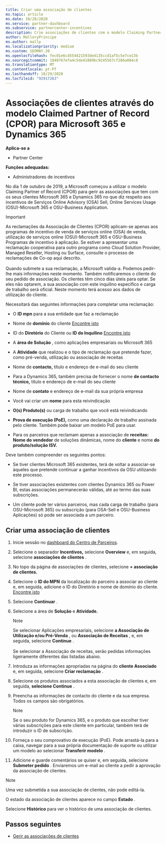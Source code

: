 ```yaml
---
title: Criar uma associação de clientes
ms.topic: article
ms.date: 10/28/2020
ms.service: partner-dashboard
ms.subservice: partnercenter-incentives
description: Crie associações de clientes com o modelo Claiming Partner of Record (CPOR). Ajuda a gerir vendas, uso, incentivos para os clientes Microsoft 365 & Dynamics 365.
author: MalloryPrincipe
ms.author: mallp
ms.localizationpriority: medium
ms.custom: SEOMAY.20
ms.openlocfilehash: fec01e6c4554421593de4135ccd1af5c5e7ce13b
ms.sourcegitcommit: 1840767efa4c5de41889bc9245567cf286a084c8
ms.translationtype: MT
ms.contentlocale: pt-PT
ms.lasthandoff: 10/29/2020
ms.locfileid: "92917263"
---
```

# <a name="customer-associations-via-the-claimed-partner-of-record-cpor-model-for-microsoft-365-and-dynamics-365"></a>Associações de clientes através do modelo Claimed Partner of Record (CPOR) para Microsoft 365 e Dynamics 365

**Aplica-se a**

- Partner Center

**Funções adequadas:**

- Administradores de incentivos

No dia 1 de outubro de 2019, a Microsoft começou a utilizar o modelo Claiming Partner of Record (CPOR) para gerir as associações que tem com os seus clientes Microsoft 365 e Dynamics 365 no que diz respeito aos incentivos de Serviços Online Advisory (OSA) Sell, Online Services Usage (OSU)-Microsoft 365 e OSU-Business Application.

>[!Important]
> As reclamações da Associação de Clientes (CPOR) aplicam-se apenas aos programas de incentivo de venda de serviços online (OSA) de venda, utilização de serviços online (OSU)-Microsoft 365 e OSU-Business Programas de incentivo à aplicação. Se estiver a apresentar uma reclamação cooperativa para outro programa como Cloud Solution Provider, Managed Reseller, Hosting ou Surface, consulte o processo de reclamações de Co-op aqui descrito. <br><br>Quando submete a sua reclamação, a Microsoft valida-a. Podemos pedir-lhe mais informações neste momento. Também notificaremos o cliente do seu pedido de associação. Os clientes têm cinco dias úteis para optar. Se eles não optarem, a sua associação com este inquilino específico e carga de trabalho será oficial. Neste momento terá acesso aos dados de utilização do cliente. 

Necessitará das seguintes informações para completar uma reclamação:

- O **ID mpn** para a sua entidade que faz a reclamação

- Nome de **domínio** do cliente [Encontre isto](find-ids-and-domain-names.md)

- ID do **Diretório** do Cliente ou **ID do Inquilino** [Encontre isto](find-ids-and-domain-names.md)

- A **área de Solução** , como aplicações empresariais ou Microsoft 365

- A **Atividade** que realizou e o tipo de reclamação que pretende fazer, como pré-venda, utilização ou associação de receitas

- Nome de **contacto,** título e endereço de e-mail do seu cliente

- Para a Dynamics 365, também precisa de fornecer o nome **de contacto técnico,** título e endereço de e-mail do seu cliente

- Nome de **contato** e endereço de e-mail da sua própria empresa

- Você vai criar um **nome** para esta reivindicação

- **O(s) Produto(s)** ou carga de trabalho que você está reivindicando

- **Prova de execução (PoE),** como uma declaração de trabalho assinada pelo cliente. Também pode baixar um modelo PoE para usar.

- Para os parceiros que reclamam apenas a associação de **receitas: Nome do vendedor** de soluções dinâmicas, nome do **cliente** e nome **do produto/solução ISV.** 

Deve também compreender os seguintes pontos:

- Se tiver clientes Microsoft 365 existentes, terá de voltar a associar-se àqueles que pretende continuar a ganhar incentivos da OSU utilizando este processo.

- Se tiver associações existentes com clientes Dynamics 365 ou Power BI, estas associações permanecerão válidas, até ao termo das suas subscrições.

- Um cliente pode ter vários parceiros, mas cada carga de trabalho (para OSU-Microsoft 365) ou subscrição (para OSA-Sell e OSU-Business Aplicações) só pode ser associada a um parceiro.

## <a name="create-a-customer-association"></a>Criar uma associação de clientes

1. Inicie sessão no [dashboard do Centro de Parceiros](https://partner.microsoft.com/dashboard/).

2. Selecione o separador **Incentivos,** selecione **Overview** e, em seguida, selecione **associações de clientes** .

3. No topo da página de associações de clientes, selecione **+ associação de clientes.**

4. Selecione o **ID do MPN** da localização do parceiro a associar ao cliente e, em seguida, adicione o ID do Diretório e nome de domínio do cliente. [Encontre isto](find-ids-and-domain-names.md)

5. Selecione **Continuar** .

6. Selecione a área de **Solução** e **Atividade.** 

   >[!Note]
   >
   >Se selecionar Aplicações empresariais, selecione **a Associação de Utilização e/ou Pré-Venda** , ou **Associação de Receitas** , e, em seguida, selecione **Continue** . 
   <br><br>Se selecionar a Associação de receitas, serão pedidas informações ligeiramente diferentes das listadas abaixo.

7. Introduza as informações apropriadas na página do **cliente Associado** e, em seguida, selecione **Criar reclamação** .

8. Selecione os produtos associados a esta associação de clientes e, em seguida, **selecione Continue** .

9. Preencha as informações de contacto do cliente e da sua empresa. Todos os campos são obrigatórios. 

   >[!NOTE]
   >Se o seu produto for Dynamics 365, e o produto que escolher tiver várias subscrições para este cliente em particular, também terá de introduzir o ID de subscrição.

10. Forneça o seu comprovativo de execução (PoE). Pode arrastá-la para a caixa, navegar para a sua própria documentação de suporte ou utilizar um modelo ao selecionar **Transferir modelo** . 

11. Adicione e guarde comentários se quiser e, em seguida, selecione **Submeter pedido** . Enviaremos um e-mail ao cliente a pedir a aprovação da associação de clientes.

   >[!NOTE]
   >Uma vez submetida a sua associação de clientes, não pode editá-la.

O estado da associação de clientes aparece no campo **Estado** .

Selecione **Histórico** para ver o histórico de uma associação de clientes.

## <a name="next-steps"></a>Passos seguintes

- [Gerir as associações de clientes](incentives-manage-customer-associations.md)